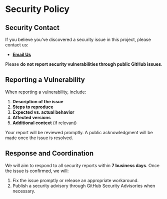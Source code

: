 # Security Policy

## Security Contact
If you believe you've discovered a security issue in this project, please contact us:

- **[Email Us](mailto://midewestmond@gmail.com, "ws-gith email address")** 

Please **do not report security vulnerabilities through public GitHub issues**.

## Reporting a Vulnerability
When reporting a vulnerability, include:

1. **Description of the issue**  
2. **Steps to reproduce**  
3. **Expected vs. actual behavior**  
4. **Affected versions**  
5. **Additional context** (if relevant)

Your report will be reviewed promptly. A public acknowledgment will be made once the issue is resolved.

## Response and Coordination
We will aim to respond to all security reports within **7 business days**. Once the issue is confirmed, we will:

1. Fix the issue promptly or release an appropriate workaround.  
2. Publish a security advisory through GitHub Security Advisories when necessary.  
